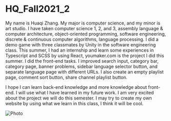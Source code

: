 # HQ_Fall2021_2

My name is Huaqi Zhang. My major is computer science, and my minor is art studio. I have taken computer science 1, 2, and 3, assembly language & computer architecture, object-oriented programming, software engineering, discrete & continuous computer algorithms, language processing. I did a demo game with three classmates by Unity in the software engineering class. This summer, I had an internship and learn some experiences in Typescript and SCSS by using React, youmaker.com is the project I did this summer. I did the front-end tasks. I improved search input, category bar, category page, banner problems, sidebar language selector button, and separate language page with different URLs. I also create an empty playlist page, comment sort button, share channel playlist button.

I hope I can learn back-end knowledge and more knowledge about front-end. I will use what I have learned in my future work. I am very excited about the project we will do this semester. I may try to create my own website by using what we learn in this class, I think it will be cool.

![Photo](/Users/huaqizhang/HQ_Fall2021_2/IMG_2355.jpg)